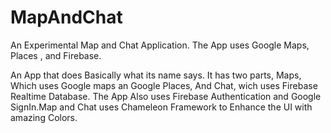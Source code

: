 # MapAndChat
An Experimental Map and Chat Application. The App uses Google Maps, Places , and Firebase.

An App that does Basically what its name says. It has two parts, Maps, Which uses Google maps an Google Places, And Chat, wich uses Firebase Realtime Database.
The App Also uses Firebase Authentication and Google SignIn.Map and Chat uses Chameleon Framework to Enhance the UI with amazing Colors.
